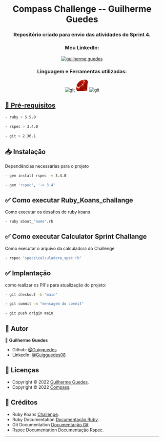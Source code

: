 <h1 align="center">Compass Challenge -- Guilherme Guedes</h1>
<h3 align="center">Repositório criado para envio das atividades do Sprint 4.</h3>




<h3 align="center">Meu LinkedIn:</h3>
<p align="center">
<a href="https://www.linkedin.com/in/guigguedes08/" target="blank"><img align="center" src="https://raw.githubusercontent.com/rahuldkjain/github-profile-readme-generator/master/src/images/icons/Social/linked-in-alt.svg" alt="guilherme guedes" height="30" width="40" /></a>
</p>

<h3 align="center">Linguagem e Ferramentas utilizadas:</h3>
<p align="center"> <a href="https://git-scm.com/" target="_blank" rel="noreferrer"> <img src="https://www.vectorlogo.zone/logos/git-scm/git-scm-icon.svg" alt="git" width="40" height="40"/> <a href="https://www.ruby-lang.org/en/" target="_blank" rel="noreferrer"> <img src="https://raw.githubusercontent.com/devicons/devicon/master/icons/ruby/ruby-original.svg" alt="ruby" width="40" height="40"/> <img src="https://img.icons8.com/color/96/000000/visual-studio--v1.png" alt="git" width="40" height="40"/> </a> <a href="https://code.visualstudio.com/" target="_blank" rel="noreferrer"> 

## 📑 Pré-requisitos 

```sh
- ruby > 5.5.0
```
```sh
- rspec > 3.4.0
```
```sh
- git > 2.36.1
```
## 📥 Instalação 
 Dependências necessárias para o projeto 

```sh
- gem install rspec -v 3.4.0
```
```sh
- gem 'rspec', '~> 3.4'
```

## ✅ Como executar Ruby_Koans_challange 
 Como executar os desafios do ruby koans

```sh
- ruby about_"name".rb
```
## ✅ Como executar Calculator Sprint Challange 
 Como executar o arquivo da calculadora do Challenge

```sh
- rspec "specs\calculadora_spec.rb"
```
## ✅ Implantação 
 como realizar os PR's para atualização do projeto:
```sh
- git checkout -b "main"
```
```sh
- git commit -m "mensagem do commit"
```
```sh
- git push origin main
```
## 👤 Autor

👤 **Guilherme Guedes**

* Github: [@Guigguedes](https://github.com/Guigguedes)
* LinkedIn: [@Guigguedes08](https://www.linkedin.com/in/guigguedes08/)


## 📝 Licenças

* Copyright © 2022 [Guilherme Guedes](https://github.com/Guigguedes).<br />
* Copyright © 2022 [Compass](https://compass.uol/).<br /> 

## 📰 Créditos
* Ruby Koans [Challenge](http://rubykoans.com/).<br />
* Ruby Documentation [Documentação Ruby](https://www.ruby-lang.org/pt/documentation/).<br />
* Git Documentation [Documentação Git](https://git-scm.com/doc).<br />
* Rspec Documentation [Documentação Rspec](https://rspec.info/documentation/).<br />
***

